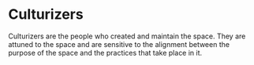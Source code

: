 # Culturizers

Culturizers are the people who created and maintain the space. They are attuned to the space and are sensitive to the alignment between the purpose of the space and the practices that take place in it.